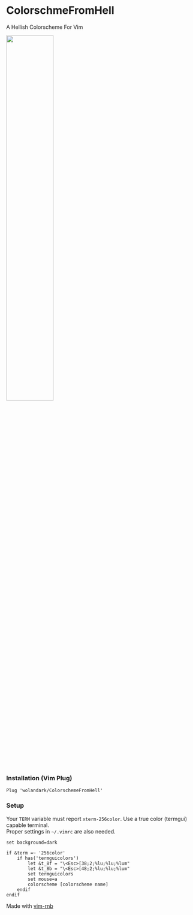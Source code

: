 # ColorschmeFromHell
A Hellish Colorscheme For Vim

<div>
<img src="https://github.com/wolandark/ColorschmeFromHell/assets/107309764/d52d613f-6555-4f25-b235-ad219d4418b6" style="width:50%;">
</div>

### Installation (Vim Plug)
```
Plug 'wolandark/ColorschemeFromHell'
```

### Setup
Your `TERM` variable must report `xterm-256color`. Use a true color (termgui) capable terminal. <br>
Proper settings in `~/.vimrc` are also needed.

``` vim
set background=dark

if &term =~ '256color'
	if has('termguicolors')
		let &t_8f = "\<Esc>[38;2;%lu;%lu;%lum"
		let &t_8b = "\<Esc>[48;2;%lu;%lu;%lum"
		set termguicolors
		set mouse=a
		colorscheme [colorscheme name]
	endif
endif
```

Made with [vim-rnb](https://github.com/romainl/vim-rnb/tree/master)
